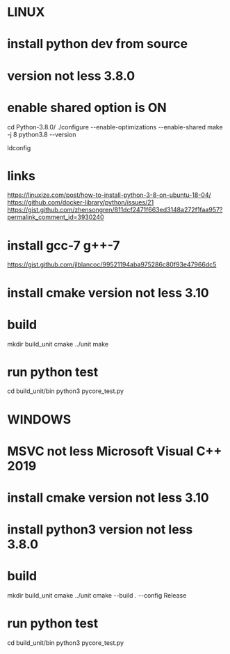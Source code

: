 
# #######################################################
# LINUX
# #######################################################
# install python dev from source
# version not less 3.8.0 
# enable shared option is ON

cd Python-3.8.0/
./configure --enable-optimizations --enable-shared
make -j 8
python3.8 --version

ldconfig

# links
https://linuxize.com/post/how-to-install-python-3-8-on-ubuntu-18-04/
https://github.com/docker-library/python/issues/21
https://gist.github.com/zhensongren/811dcf2471f663ed3148a272f1faa957?permalink_comment_id=3930240


# install gcc-7 g++-7
https://gist.github.com/jlblancoc/99521194aba975286c80f93e47966dc5 

# install cmake version not less 3.10


# build
mkdir build_unit
cmake ../unit
make

# run python test
cd build_unit/bin
python3 pycore_test.py

# #######################################################
# WINDOWS
# #######################################################

# MSVC not less Microsoft Visual C++ 2019
# install cmake version not less 3.10
# install python3 version not less 3.8.0

# build
mkdir build_unit
cmake ../unit
cmake --build . --config Release

# run python test
cd build_unit/bin
python3 pycore_test.py

